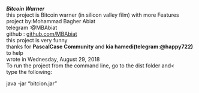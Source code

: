 <p><strong><strong><strong><strong><strong><strong><strong><strong><strong><strong><strong><strong><strong><strong><strong><strong><strong><strong><strong><strong><strong><strong><strong><strong><strong><strong><strong><strong><em>Bitcoin Warner</em></strong></strong></strong></strong></strong></strong></strong></strong></strong></strong></strong></strong></strong></strong></strong></strong></strong></strong></strong></strong></strong></strong></strong></strong></strong></strong></strong></strong><br>
this project is Bitcoin warner (in silicon valley film) with more Features<br>
project by:Mohammad Bagher Abiat<br>
telegram :@MBAbiat<br>
github : <a href="http://github.com/MBAbiat">github.com/MBAbiat</a><br>
this project is very funny<br>
thanks for <strong>PascalCase Community</strong> and <strong>kia hamedi(telegram:@happy722)</strong> to help<br>
wrote in Wednesday, August 29, 2018<br>
To run the project from the command line, go to the dist folder and&lt;<br>
type the following:</p>
<p>java -jar “bitcion.jar”</p>
